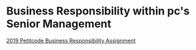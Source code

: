 <!-- TITLE: Corporate Constitution & Governance -->
<!-- SUBTITLE: Corporate Constitution and Governance deals with how petitcode is structured, who takes responsibility and assumes accountability for what and how petitcode keeps up its values.-->

# Business Responsibility within pc's Senior Management

[2019 Petitcode Business Responsibility Assignment](/uploads/2019-petitcode-business-responsibility-assignment.pdf "2019 Petitcode Business Responsibility Assignment")